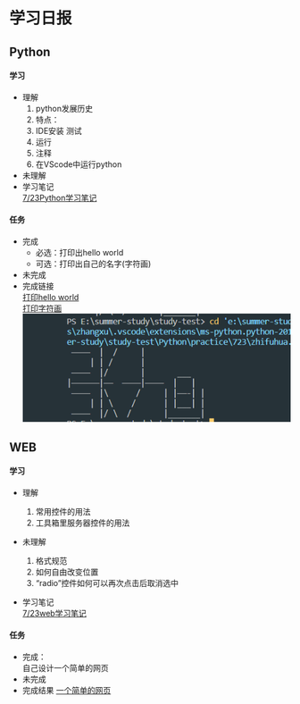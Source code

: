 # 学习日报
## Python
#### 学习
* 理解
    1. python发展历史  
    2. 特点：
    3. IDE安装 测试 
    4. 运行  
    5. 注释 
    6. 在VScode中运行python 
* 未理解
* 学习笔记  
    [7/23Python学习笔记](http://49.4.68.29:5566/zhangxu1997/summer-test/blob/master/Python/note/723.md)
#### 任务  
* 完成
    * 必选：打印出hello world
    * 可选：打印出自己的名字(字符画)
* 未完成
* 完成链接  
    [打印hello world](http://49.4.68.29:5566/zhangxu1997/summer-test/blob/master/Python/practice/723/firstpy.py)  
    [打印字符画](http://49.4.68.29:5566/zhangxu1997/summer-test/blob/master/Python/practice/723/zhifuhua.py)  
    ![结果](https://github.com/zhangxu-ai/tupianku/blob/master/723python.PNG)
## WEB
#### 学习
* 理解
    1. 常用控件的用法
    2. 工具箱里服务器控件的用法
* 未理解
    1. 格式规范
    2. 如何自由改变位置
    3. “radio”控件如何可以再次点击后取消选中

* 学习笔记  
    [7/23web学习笔记](http://49.4.68.29:5566/zhangxu1997/summer-test/blob/master/Python/note/723.md)

#### 任务
* 完成：  
    自己设计一个简单的网页
* 未完成
* 完成结果
    [一个简单的网页](http://49.4.68.29:5566/zhangxu1997/summer-test/tree/master/web/practice/723/7-23)
